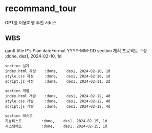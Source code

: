 # recommand_tour
GPT를 이용여행 추천 서비스

## WBS

gantt
    title P's Plan
    dateFormat  YYYY-MM-DD
    section 계획
    프로젝트 구상       :done,    des1, 2024-02-10, 1d

    section 설계
    index.html 작성    :done,    des1, 2024-02-10, 1d
    style.css 작성     :done,    des1, 2024-02-10, 1d
    script.js 작성     :done,    des1, 2024-02-11, 2d

    section 개발
    index.html 개발    :done,    des1, 2024-02-12, 4d
    style.css 개발     :done,    des1, 2024-02-12, 4d
    script.js 개발     :done,    des1, 2024-02-12, 4d

    section 테스트
    기능테스트         :done,    des1, 2024-02-15, 1d
    시스템베포         :done,    des1, 2024-02-15, 1d
